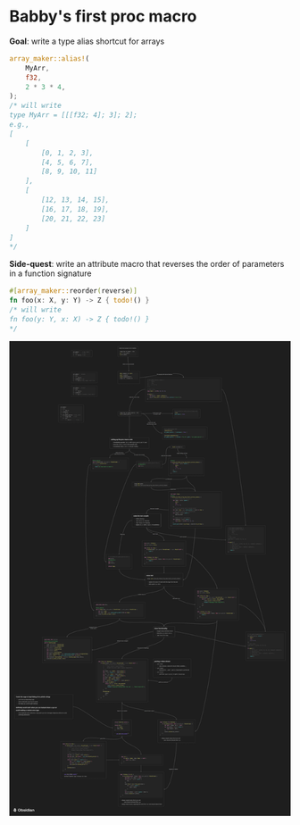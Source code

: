 # Babby's first proc macro

**Goal**: write a type alias shortcut for arrays

```rust
array_maker::alias!(
    MyArr,
    f32,
    2 * 3 * 4,
);
/* will write
type MyArr = [[[f32; 4]; 3]; 2];
e.g.,
[
    [
        [0, 1, 2, 3],
        [4, 5, 6, 7],
        [8, 9, 10, 11]
    ],
    [
        [12, 13, 14, 15],
        [16, 17, 18, 19],
        [20, 21, 22, 23]
    ]
]
*/
```

**Side-quest**: write an attribute macro that reverses the order of parameters in a function signature

```rust
#[array_maker::reorder(reverse)]
fn foo(x: X, y: Y) -> Z { todo!() }
/* will write
fn foo(y: Y, x: X) -> Z { todo!() }
*/
```

![outline.png](outline.png)
